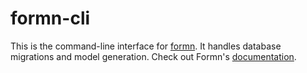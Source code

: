 # formn-cli

This is the command-line interface for
[formn](https://github.com/benbotto/formn).  It handles database migrations and
model generation.  Check out Formn's
[documentation](https://benbotto.github.io/doc/formn/5.x.x/).
